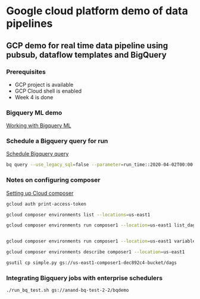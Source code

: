 # Google cloud platform demo of data pipelines

## GCP demo for real time data pipeline using pubsub, dataflow templates and BigQuery

### Prerequisites

* GCP project is available
* GCP Cloud shell is enabled
* Week 4 is done

### Bigquery ML demo
[Working with Bigquery ML](https://cloud.google.com/bigquery-ml/docs/bigqueryml-web-ui-start)

### Schedule a Bigquery query for run

[Schedule Bigquery query](https://cloud.google.com/bigquery/docs/scheduling-queries)

```sh
bq query --use_legacy_sql=false --parameter=run_time::2020-04-02T00:00:00Z 'SELECT @run_time AS time, title, author, text FROM `bigquery-public-data.hacker_news.stories` LIMIT 3'
```

### Notes on configuring composer

[Setting up Cloud composer](https://cloud.google.com/composer/docs/how-to/managing/creating#configuring_sendgrid_email_services)

``` sh
gcloud auth print-access-token

gcloud composer environments list --locations=us-east1

gcloud composer environments run composer1 --location=us-east1 list_dags


gcloud composer environments run composer1 --location=us-east1 variables -- --set gcp_bucket gs://anand-bq-test-2-2/

gcloud composer environments describe composer1 --location=us-east1

gsutil cp simple.py gs://us-east1-composer1-dec892c4-bucket/dags
```
### Integrating Bigquery jobs with enterprise schedulers 

```sh
./run_bq_test.sh gs://anand-bq-test-2-2/bqdemo
```

